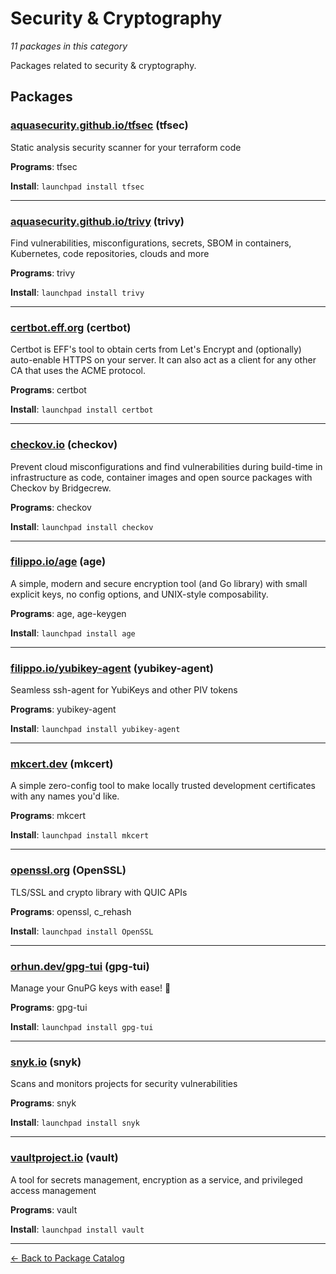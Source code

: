 # Security & Cryptography

*11 packages in this category*

Packages related to security & cryptography.

## Packages

### [aquasecurity.github.io/tfsec](../packages/aquasecurity.github.io/tfsec/index.md) (tfsec)

Static analysis security scanner for your terraform code

**Programs**: tfsec

**Install**: `launchpad install tfsec`

---

### [aquasecurity.github.io/trivy](../packages/aquasecurity.github.io/trivy/index.md) (trivy)

Find vulnerabilities, misconfigurations, secrets, SBOM in containers, Kubernetes, code repositories, clouds and more

**Programs**: trivy

**Install**: `launchpad install trivy`

---

### [certbot.eff.org](../packages/certbot.eff.org/index.md) (certbot)

Certbot is EFF's tool to obtain certs from Let's Encrypt and (optionally) auto-enable HTTPS on your server. It can also act as a client for any other CA that uses the ACME protocol.

**Programs**: certbot

**Install**: `launchpad install certbot`

---

### [checkov.io](../packages/checkov.io/index.md) (checkov)

Prevent cloud misconfigurations and find vulnerabilities during build-time in infrastructure as code, container images and open source packages with Checkov by Bridgecrew.

**Programs**: checkov

**Install**: `launchpad install checkov`

---

### [filippo.io/age](../packages/filippo.io/age/index.md) (age)

A simple, modern and secure encryption tool (and Go library) with small explicit keys, no config options, and UNIX-style composability.

**Programs**: age, age-keygen

**Install**: `launchpad install age`

---

### [filippo.io/yubikey-agent](../packages/filippo.io/yubikey-agent/index.md) (yubikey-agent)

Seamless ssh-agent for YubiKeys and other PIV tokens

**Programs**: yubikey-agent

**Install**: `launchpad install yubikey-agent`

---

### [mkcert.dev](../packages/mkcert.dev/index.md) (mkcert)

A simple zero-config tool to make locally trusted development certificates with any names you'd like.

**Programs**: mkcert

**Install**: `launchpad install mkcert`

---

### [openssl.org](../packages/openssl.org/index.md) (OpenSSL)

TLS/SSL and crypto library with QUIC APIs

**Programs**: openssl, c_rehash

**Install**: `launchpad install OpenSSL`

---

### [orhun.dev/gpg-tui](../packages/orhun.dev/gpg-tui/index.md) (gpg-tui)

Manage your GnuPG keys with ease! 🔐

**Programs**: gpg-tui

**Install**: `launchpad install gpg-tui`

---

### [snyk.io](../packages/snyk.io/index.md) (snyk)

Scans and monitors projects for security vulnerabilities

**Programs**: snyk

**Install**: `launchpad install snyk`

---

### [vaultproject.io](../packages/vaultproject.io/index.md) (vault)

A tool for secrets management, encryption as a service, and privileged access management

**Programs**: vault

**Install**: `launchpad install vault`

---

[← Back to Package Catalog](../package-catalog.md)
